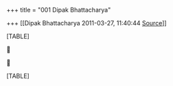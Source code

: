 +++
title = "001 Dipak Bhattacharya"

+++
[[Dipak Bhattacharya	2011-03-27, 11:40:44 [Source](https://groups.google.com/g/bvparishat/c/j3Txb5n32Uw)]]



[TABLE]





[TABLE]

  

